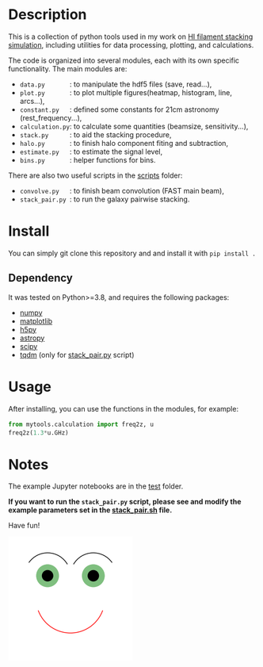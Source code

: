 # Description
This is a collection of python tools used in my work on [HI filament stacking simulation](https://arxiv.org/abs/2411.03988), including utilities for data processing, plotting, and calculations. 

The code is organized into several modules, each with its own specific functionality.
The main modules are:
* ```data.py       ```: to manipulate the hdf5 files (save, read...),
* ```plot.py       ```: to plot multiple figures(heatmap, histogram, line, arcs...),
* ```constant.py   ```: defined some constants for 21cm astronomy (rest_frequency...),
* ```calculation.py```: to calculate some quantities (beamsize, sensitivity...),
* ```stack.py      ```: to aid the stacking procedure,
* ```halo.py       ```: to finish halo component fiting and subtraction,
* ```estimate.py   ```: to estimate the signal level,
* ```bins.py       ```: helper functions for bins.

There are also two useful scripts in the [scripts](scripts) folder:
* ```convolve.py   ```: to finish beam convolution (FAST main beam),
* ```stack_pair.py ```: to run the galaxy pairwise stacking.

# Install
You can simply git clone this repository and and install it with ```pip install .```

## Dependency
It was tested on Python>=3.8, and requires the following packages:
* [numpy](https://numpy.org/)
* [matplotlib](https://matplotlib.org/)
* [h5py](https://www.h5py.org/)
* [astropy](https://www.astropy.org/)
* [scipy](https://scipy.org/)
* [tqdm](https://github.com/tqdm/tqdm) (only for [stack_pair.py](scripts/stack_pair.py) script)

# Usage

After installing, you can use the functions in the modules, for example:
```py
from mytools.calculation import freq2z, u
freq2z(1.3*u.GHz)
```
# Notes
The example Jupyter notebooks are in the [test](test) folder.


**If you want to run the ```stack_pair.py``` script, please see and modify the example parameters set in the [stack_pair.sh](slurm/stack_pair.sh) file.**

Have fun!

![Smile](test/example.png)







